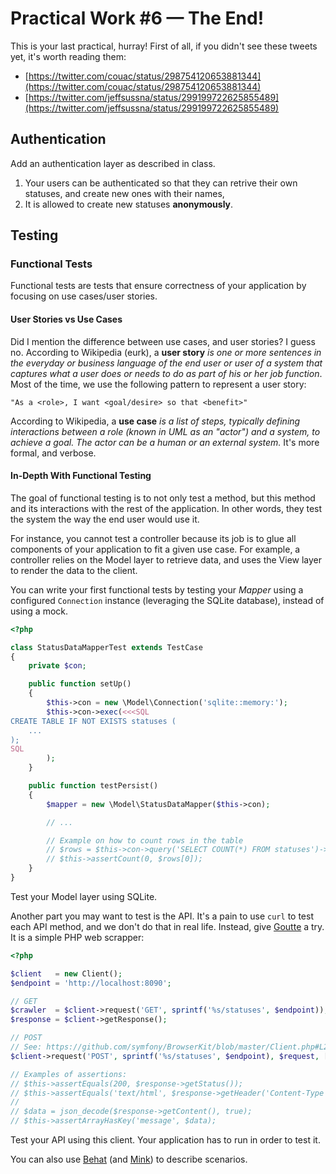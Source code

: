 Practical Work #6 — The End!
============================

This is your last practical, hurray!
First of all, if you didn't see these tweets yet, it's worth reading them:

* [https://twitter.com/couac/status/298754120653881344](https://twitter.com/couac/status/298754120653881344)
* [https://twitter.com/jeffsussna/status/299199722625855489](https://twitter.com/jeffsussna/status/299199722625855489)


Authentication
--------------

Add an authentication layer as described in class.

1. Your users can be authenticated so that they can retrive their own statuses,
   and create new ones with their names,
2. It is allowed to create new statuses **anonymously**.


Testing
-------

### Functional Tests

Functional tests are tests that ensure correctness of your application by
focusing on use cases/user stories.

#### User Stories vs Use Cases

Did I mention the difference between use cases, and user stories? I guess no.
According to Wikipedia (eurk), a **user story** _is one or more sentences in the
everyday or business language of the end user or user of a system that captures
what a user does or needs to do as part of his or her job function_. Most of the
time, we use the following pattern to represent a user story:

    "As a <role>, I want <goal/desire> so that <benefit>"

According to Wikipedia, a **use case** _is a list of steps, typically defining
interactions between a role (known in UML as an "actor") and a system, to
achieve a goal. The actor can be a human or an external system._ It's more
formal, and verbose.

#### In-Depth With Functional Testing

The goal of functional testing is to not only test a method, but this method
and its interactions with the rest of the application. In other words, they
test the system the way the end user would use it.

For instance, you cannot test a controller because its job is to glue all
components of your application to fit a given use case. For example, a
controller relies on the Model layer to retrieve data, and uses the View layer
to render the data to the client.

You can write your first functional tests by testing your _Mapper_ using a
configured `Connection` instance (leveraging the SQLite database), instead of
using a mock.

``` php
<?php

class StatusDataMapperTest extends TestCase
{
    private $con;

    public function setUp()
    {
        $this->con = new \Model\Connection('sqlite::memory:');
        $this->con->exec(<<<SQL
CREATE TABLE IF NOT EXISTS statuses (
    ...
);
SQL
        );
    }

    public function testPersist()
    {
        $mapper = new \Model\StatusDataMapper($this->con);

        // ...

        // Example on how to count rows in the table
        // $rows = $this->con->query('SELECT COUNT(*) FROM statuses')->fetch(\PDO::FETCH_NUM);
        // $this->assertCount(0, $rows[0]);
    }
}
```

Test your Model layer using SQLite.

Another part you may want to test is the API. It's a pain to use `curl` to test
each API method, and we don't do that in real life. Instead, give
[Goutte](https://github.com/fabpot/Goutte) a try. It is a simple PHP web
scrapper:

``` php
<?php

$client   = new Client();
$endpoint = 'http://localhost:8090';

// GET
$crawler  = $client->request('GET', sprintf('%s/statuses', $endpoint));
$response = $client->getResponse();

// POST
// See: https://github.com/symfony/BrowserKit/blob/master/Client.php#L242
$client->request('POST', sprintf('%s/statuses', $endpoint), $request, [], $headers, $content);

// Examples of assertions:
// $this->assertEquals(200, $response->getStatus());
// $this->assertEquals('text/html', $response->getHeader('Content-Type'));
//
// $data = json_decode($response->getContent(), true);
// $this->assertArrayHasKey('message', $data);
```

Test your API using this client. Your application has to run in order to test it.

You can also use [Behat](http://behat.org/) (and
[Mink](http://docs.behat.org/cookbook/behat_and_mink.html)) to describe
scenarios.
